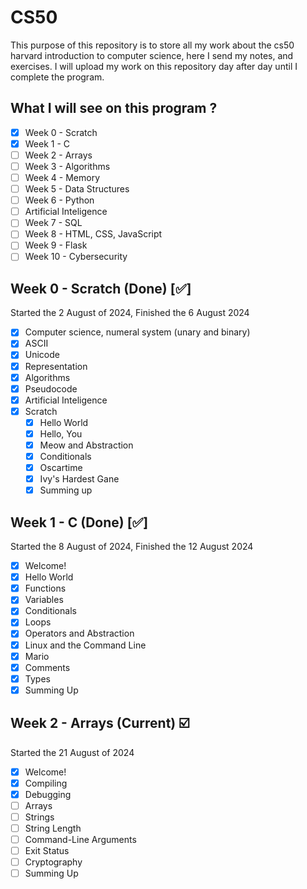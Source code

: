 # CS50 

This purpose of this repository is to store all my work about the cs50 harvard introduction to computer science, here I send my notes, and exercises. I will upload my work on this repository day after day until I complete the program.

## What I will see on this program ?

* [X] Week 0 - Scratch 
* [X] Week 1 - C
* [ ] Week 2 - Arrays
* [ ] Week 3 - Algorithms
* [ ] Week 4 - Memory   
* [ ] Week 5 - Data Structures
* [ ] Week 6 - Python
* [ ] Artificial Inteligence
* [ ] Week 7 - SQL
* [ ] Week 8 - HTML, CSS, JavaScript
* [ ] Week 9 - Flask
* [ ] Week 10 - Cybersecurity

## Week 0 - Scratch (Done) [✅]

Started the 2 August of 2024, Finished the 6 August 2024

- [x] Computer science, numeral system (unary and binary) 
- [X] ASCII
- [X] Unicode
- [X] Representation
- [X] Algorithms
- [X] Pseudocode
- [X] Artificial Inteligence
- [X] Scratch
	* [X] Hello World
	* [X] Hello, You
	* [X] Meow and Abstraction
	* [X] Conditionals
	* [X] Oscartime
	* [X] Ivy's Hardest Gane
	* [X] Summing up

## Week 1 - C (Done) [✅]

Started the 8 August of 2024, Finished the 12 August 2024

- [X] Welcome!
- [X] Hello World
- [X] Functions
- [X] Variables
- [X] Conditionals
- [X] Loops
- [X] Operators and Abstraction
- [X] Linux and the Command Line
- [X] Mario
- [X] Comments
- [X] Types
- [X] Summing Up

## Week 2 - Arrays (Current) ☑️

Started the 21 August of 2024

- [X] Welcome!
- [X] Compiling
- [X] Debugging
- [ ] Arrays
- [ ] Strings
- [ ] String Length
- [ ] Command-Line Arguments
- [ ] Exit Status
- [ ] Cryptography
- [ ] Summing Up
